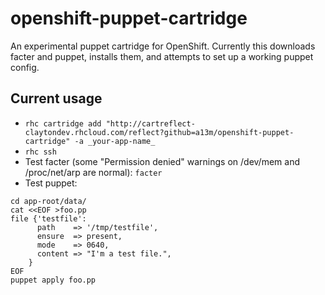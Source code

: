 openshift-puppet-cartridge
==========================

An experimental puppet cartridge for OpenShift.  Currently this downloads
facter and puppet, installs them, and attempts to set up a working puppet
config.

Current usage
-------------

* `rhc cartridge add "http://cartreflect-claytondev.rhcloud.com/reflect?github=a13m/openshift-puppet-cartridge" -a _your-app-name_`
* `rhc ssh`
* Test facter (some "Permission denied" warnings on /dev/mem and /proc/net/arp are normal):  `facter`
* Test puppet:

```
cd app-root/data/
cat <<EOF >foo.pp
file {'testfile':
      path    => '/tmp/testfile',
      ensure  => present,
      mode    => 0640,
      content => "I'm a test file.",
    }
EOF
puppet apply foo.pp
```

